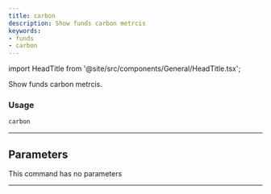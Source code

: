 ```yaml
---
title: carbon
description: Show funds carbon metrcis
keywords:
- funds
- carbon
---
```


import HeadTitle from '@site/src/components/General/HeadTitle.tsx';

<HeadTitle title="funds /carbon - Reference | OpenBB Terminal Docs" />

Show funds carbon metrcis.

### Usage

```python wordwrap
carbon
```

---

## Parameters

This command has no parameters


---
